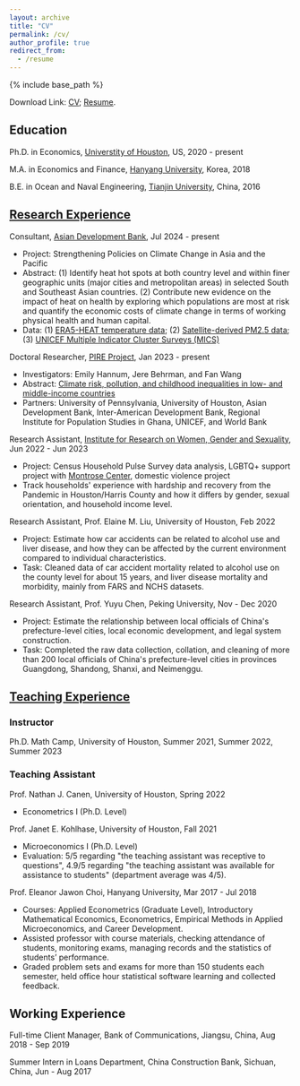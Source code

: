 ```yaml
---
layout: archive
title: "CV"
permalink: /cv/
author_profile: true
redirect_from:
  - /resume
---
```


{% include base_path %}

Download Link: <a href="/files/YujieZhang_CV_2408.pdf">CV</a>; <a href="/files/YujieZhang_Resume_2408.pdf">Resume</a>. 

Education
------

Ph.D. in Economics, [Universtity of Houston](https://www.uh.edu/class/economics/), US, 2020 - present 

M.A. in Economics and Finance, [Hanyang University](https://econ.hanyang.ac.kr/), Korea, 2018 

B.E. in Ocean and Naval Engineering, [Tianjin University](http://www.tju.edu.cn/english/index.htm), China, 2016

[Research Experience](https://yujiezhangecon.github.io/research/)
------

<!-- 
### Working Papers and Work in Progress

"Are Disasters Disastrous for Learning? Evidence from Seven Asian Countries", with Jere Behrman, Emily Hannum, Minhaj Mahmud, and Fan Wang (Presentations: [ADBI Conference on Increasing the Resilience of Education Systems in Asia and the Pacific](https://www.adb.org/news/events/increasing-the-resilience-of-education-systems-in-asia-and-the-pacific), 

"Gender-differed Sibling Effect on Health Outcomes"

### Research Experience
-->

Consultant, [Asian Development Bank](\href{https://www.adb.org/), Jul 2024 - present
* Project: Strengthening Policies on Climate Change in Asia and the Pacific
* Abstract: (1) Identify heat hot spots at both country level and within finer geographic units (major cities and metropolitan areas) in selected South and Southeast Asian countries. (2) Contribute new evidence on the impact of heat on health by exploring which populations are most at risk and quantify the economic costs of climate change in terms of working physical health and human capital. 
* Data:
	(1) [ERA5-HEAT temperature data](https://cds-beta.climate.copernicus.eu/datasets/derived-utci-historical?tab=overview); 
	(2) [Satellite-derived PM2.5 data](https://sites.wustl.edu/acag/datasets/surface-pm2-5/); 
	(3) [UNICEF Multiple Indicator Cluster Surveys (MICS)](https://mics.unicef.org/) 

Doctoral Researcher, [PIRE Project](https://beta.nsf.gov/funding/opportunities/partnerships-international-research-education-pire-0), Jan 2023 - present
* Investigators: Emily Hannum, Jere Behrman, and Fan Wang
* Abstract: [Climate risk, pollution, and childhood inequalities in low- and middle-income countries](https://www.nsf.gov/awardsearch/showAward?AWD_ID=2230615)
* Partners: University of Pennsylvania, University of Houston, Asian Development Bank, Inter-American Development Bank, Regional Institute for Population Studies in Ghana, UNICEF, and World Bank

Research Assistant, [Institute for Research on Women, Gender and Sexuality](https://uh.edu/class/ws/irwgs/), Jun 2022 - Jun 2023
* Project: Census Household Pulse Survey data analysis, LGBTQ+ support project with [Montrose Center](https://montrosecenter.org/), domestic violence project
* Track households' experience with hardship and recovery from the Pandemic in Houston/Harris County and how it differs by gender, sexual orientation, and household income level. 

Research Assistant, Prof. Elaine M. Liu, University of Houston, Feb 2022
* Project: Estimate how car accidents can be related to alcohol use and liver disease, and how they can be affected by the current environment compared to individual characteristics. 
* Task: Cleaned data of car accident mortality related to alcohol use on the county level for about 15 years, and liver disease mortality and morbidity, mainly from FARS and NCHS datasets. 

Research Assistant, Prof. Yuyu Chen, Peking University, Nov - Dec 2020
* Project: Estimate the relationship between local officials of China's prefecture-level cities, local economic development, and legal system construction. 
* Task: Completed the raw data collection, collation, and cleaning of more than 200 local officials of China's prefecture-level cities in provinces Guangdong, Shandong, Shanxi, and Neimenggu. 

[Teaching Experience](https://yujiezhangecon.github.io/teaching/) 
------

### Instructor

Ph.D. Math Camp, University of Houston, Summer 2021, Summer 2022, Summer 2023

### Teaching Assistant 

Prof. Nathan J. Canen, University of Houston, Spring 2022
* Econometrics I (Ph.D. Level) 

Prof. Janet E. Kohlhase, University of Houston, Fall 2021
* Microeconomics I (Ph.D. Level)
* Evaluation: 5/5 regarding "the teaching assistant was receptive to questions", 4.9/5 regarding "the teaching assistant was available for assistance to students" (department average was 4/5).

Prof. Eleanor Jawon Choi, Hanyang University, Mar 2017 - Jul 2018
* Courses: Applied Econometrics (Graduate Level), Introductory Mathematical Economics, Econometrics, Empirical Methods in Applied Microeconomics, and Career Development.  
* Assisted professor with course materials, checking attendance of students, monitoring exams, managing records and the statistics of students’ performance. 
* Graded problem sets and exams for more than 150 students each semester, held office hour statistical software learning and collected feedback.

Working Experience 
------

Full-time Client Manager, Bank of Communications, Jiangsu, China, Aug 2018 - Sep 2019

Summer Intern in Loans Department, China Construction Bank, Sichuan, China, Jun - Aug 2017

